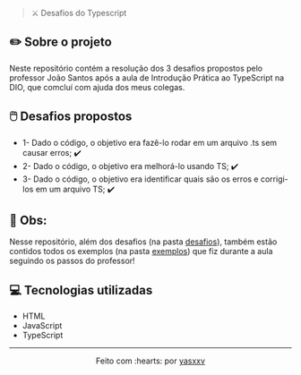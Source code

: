 >⚔️ Desafios do Typescript

## ✏️ Sobre o projeto

Neste repositório contém a resolução dos 3 desafios propostos pelo professor João Santos após a aula de Introdução Prática ao 
TypeScript na DIO, que comcluí com ajuda dos meus colegas.

## 🖱️ Desafios propostos

-  1- Dado o código, o objetivo era fazê-lo rodar em um arquivo .ts sem causar erros;                 ✔️ 
-  2- Dado o código, o objetivo era melhorá-lo usando TS;                                             ✔️ 
-  3- Dado o código, o objetivo era identificar quais são os erros e corrigi-los em um arquivo TS;    ✔️ 

## 👀 Obs:

Nesse repositório, além dos desafios (na pasta <a href="https://github.com/yasxxv/desafios-typescript/tree/main/desafios">desafios</a>),
também estão contidos todos os exemplos (na pasta <a href="https://github.com/yasxxv/desafios-typescript/tree/main/exemplos">exemplos</a>) que 
fiz durante a aula seguindo os passos do professor! 

## 💻 Tecnologias utilizadas

- HTML
- JavaScript
- TypeScript
 
 ---------------------------

<p align="center">
Feito com :hearts: por <a href="https://github.com/yasxxv">yasxxv</a>
